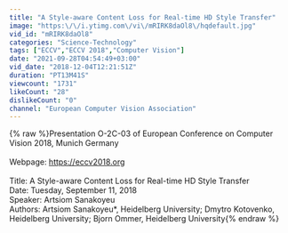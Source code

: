 ```yaml
---
title: "A Style-aware Content Loss for Real-time HD Style Transfer"
image: "https:\/\/i.ytimg.com\/vi\/mRIRK8daOl8\/hqdefault.jpg"
vid_id: "mRIRK8daOl8"
categories: "Science-Technology"
tags: ["ECCV","ECCV 2018","Computer Vision"]
date: "2021-09-28T04:54:49+03:00"
vid_date: "2018-12-04T12:21:51Z"
duration: "PT13M41S"
viewcount: "1731"
likeCount: "28"
dislikeCount: "0"
channel: "European Computer Vision Association"
---
```

{% raw %}Presentation O-2C-03 of European Conference on Computer Vision 2018, Munich Germany<br /><br />Webpage: <a rel="nofollow" target="blank" href="https://eccv2018.org">https://eccv2018.org</a><br /><br />Title: A Style-aware Content Loss for Real-time HD Style Transfer<br />Date: Tuesday, September 11, 2018<br />Speaker: Artsiom Sanakoyeu<br />Authors: Artsiom Sanakoyeu*, Heidelberg University; Dmytro Kotovenko, Heidelberg University; Bjorn Ommer, Heidelberg University{% endraw %}

